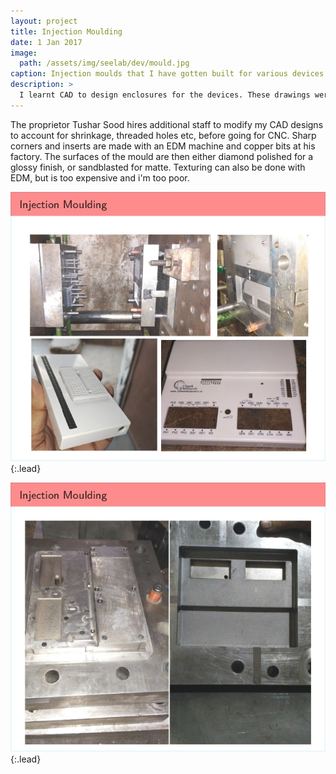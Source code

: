 ```yaml
---
layout: project
title: Injection Moulding
date: 1 Jan 2017
image:  
  path: /assets/img/seelab/dev/mould.jpg
caption: Injection moulds that I have gotten built for various devices
description: >
  I learnt CAD to design enclosures for the devices. These drawings were given to a wonderful moulding company called Paragon Products which prepared the moulds with their CNC partners, and supplied me with moulded parts
---
```


The proprietor Tushar Sood hires additional staff to modify my CAD designs to account for shrinkage, threaded holes etc, before going for CNC.
Sharp corners and inserts are made with an EDM machine and copper bits at his factory. 
The surfaces of the mould are then either diamond polished for a glossy finish, or sandblasted for matte. Texturing can also be done with EDM, but is too expensive and i'm too poor.


![](/assets/img/seminar/seminar_cropped-1-38_page-0025.jpg){:.lead}

![](/assets/img/seminar/seminar_cropped-1-38_page-0026.jpg){:.lead}
